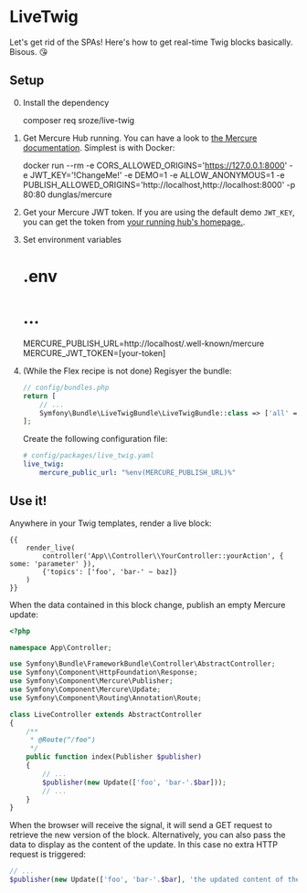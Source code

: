# LiveTwig

Let's get rid of the SPAs! Here's how to get real-time Twig blocks basically. Bisous. 😘

## Setup

0. Install the dependency
       
    composer req sroze/live-twig

1. Get Mercure Hub running. You can have a look to [the Mercure documentation](https://mercure.rocks/docs/hub/install).
  Simplest is with Docker:

    docker run --rm -e CORS_ALLOWED_ORIGINS='https://127.0.0.1:8000' -e JWT_KEY='!ChangeMe!' -e DEMO=1 -e ALLOW_ANONYMOUS=1 -e PUBLISH_ALLOWED_ORIGINS='http://localhost,http://localhost:8000' -p 80:80 dunglas/mercure

2. Get your Mercure JWT token. If you are using the default demo `JWT_KEY`, you can get the token from
   [your running hub's homepage.](http://localhost/).

3. Set environment variables

    # .env
    # ...
    
    MERCURE_PUBLISH_URL=http://localhost/.well-known/mercure
    MERCURE_JWT_TOKEN=[your-token]

4. (While the Flex recipe is not done) Regisyer the bundle:

   ```php
   // config/bundles.php
   return [
       // ...
       Symfony\Bundle\LiveTwigBundle\LiveTwigBundle::class => ['all' => true],
   ];
   ```

   Create the following configuration file:

   ```yaml
   # config/packages/live_twig.yaml
   live_twig:
       mercure_public_url: "%env(MERCURE_PUBLISH_URL)%"
   ```

## Use it!

Anywhere in your Twig templates, render a live block:

```twig
{{
    render_live(
        controller('App\\Controller\\YourController::yourAction', { some: 'parameter' }),
        {'topics': ['foo', 'bar-' ~ baz]}
    )
}}
```

When the data contained in this block change, publish an empty Mercure update:

```php
<?php

namespace App\Controller;

use Symfony\Bundle\FrameworkBundle\Controller\AbstractController;
use Symfony\Component\HttpFoundation\Response;
use Symfony\Component\Mercure\Publisher;
use Symfony\Component\Mercure\Update;
use Symfony\Component\Routing\Annotation\Route;

class LiveController extends AbstractController
{
    /**
     * @Route("/foo")
     */
    public function index(Publisher $publisher)
    {
        // ...
        $publisher(new Update(['foo', 'bar-'.$bar]));
        // ...
    }
}
```

When the browser will receive the signal, it will send a GET request to retrieve the new version of the block.
Alternatively, you can also pass the data to display as the content of the update. In this case no extra HTTP request is triggered:

```php
// ...
$publisher(new Update(['foo', 'bar-'.$bar], 'the updated content of the block'));
```
